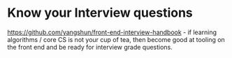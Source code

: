 # Know your Interview questions

https://github.com/yangshun/front-end-interview-handbook - if learning algorithms / core CS is not your cup of tea, then become good at tooling on the front end and be ready for interview grade questions. 
